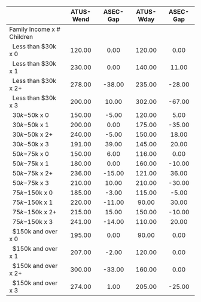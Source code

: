 
|                      |    ATUS-Wend |     ASEC-Gap |    ATUS-Wday |     ASEC-Gap |
| -------------------- | :----------: | :----------: | :----------: | :----------: |
| Family Income x # Children |              |              |              |              |
| &nbsp;&nbsp;Less than $30k x 0 |       120.00 |         0.00 |       120.00 |         0.00 |
| &nbsp;&nbsp;Less than $30k x 1 |       230.00 |         0.00 |       140.00 |        11.00 |
| &nbsp;&nbsp;Less than $30k x 2+ |       278.00 |       -38.00 |       235.00 |       -28.00 |
| &nbsp;&nbsp;Less than $30k x 3 |       200.00 |        10.00 |       302.00 |       -67.00 |
| &nbsp;&nbsp;$30k-$50k x 0 |       150.00 |        -5.00 |       120.00 |         5.00 |
| &nbsp;&nbsp;$30k-$50k x 1 |       200.00 |         0.00 |       175.00 |       -35.00 |
| &nbsp;&nbsp;$30k-$50k x 2+ |       240.00 |        -5.00 |       150.00 |        18.00 |
| &nbsp;&nbsp;$30k-$50k x 3 |       191.00 |        39.00 |       145.00 |        20.00 |
| &nbsp;&nbsp;$50k-$75k x 0 |       150.00 |         6.00 |       116.00 |         0.00 |
| &nbsp;&nbsp;$50k-$75k x 1 |       180.00 |         0.00 |       160.00 |       -10.00 |
| &nbsp;&nbsp;$50k-$75k x 2+ |       236.00 |       -15.00 |       121.00 |        36.00 |
| &nbsp;&nbsp;$50k-$75k x 3 |       210.00 |        10.00 |       210.00 |       -30.00 |
| &nbsp;&nbsp;$75k-$150k x 0 |       185.00 |        -3.00 |       115.00 |        -5.00 |
| &nbsp;&nbsp;$75k-$150k x 1 |       220.00 |       -11.00 |        90.00 |        30.00 |
| &nbsp;&nbsp;$75k-$150k x 2+ |       215.00 |        15.00 |       150.00 |       -10.00 |
| &nbsp;&nbsp;$75k-$150k x 3 |       241.00 |       -14.00 |       110.00 |        20.00 |
| &nbsp;&nbsp;$150k and over x 0 |       195.00 |         0.00 |        90.00 |         0.00 |
| &nbsp;&nbsp;$150k and over x 1 |       207.00 |        -2.00 |       120.00 |         0.00 |
| &nbsp;&nbsp;$150k and over x 2+ |       300.00 |       -33.00 |       160.00 |         0.00 |
| &nbsp;&nbsp;$150k and over x 3 |       274.00 |         1.00 |       205.00 |       -25.00 |

